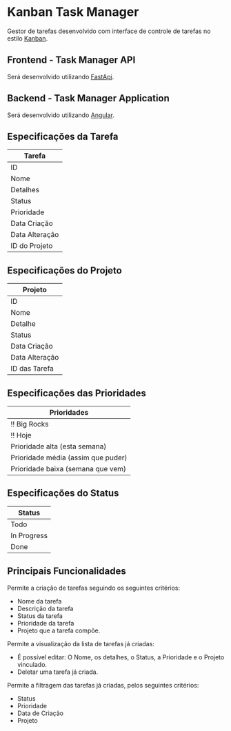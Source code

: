 # Kanban Task Manager

Gestor de tarefas desenvolvido com interface de controle de tarefas no estilo [Kanban](https://pt.wikipedia.org/wiki/Kanban).

## Frontend - Task Manager API

Será desenvolvido utilizando [FastApi](https://fastapi.tiangolo.com).

## Backend - Task Manager Application

Será desenvolvido utilizando [Angular](https://angular.io).

## Especificações da Tarefa

| Tarefa         |
|----------------|
| ID             |
| Nome           |
| Detalhes       |
| Status         |
| Prioridade     |
| Data Criação   |
| Data Alteração |
| ID do Projeto  |

## Especificações do Projeto

| Projeto        |
|----------------|
| ID             |
| Nome           |
| Detalhe        |
| Status         |
| Data Criação   |
| Data Alteração |
| ID das Tarefa  |

## Especificações das Prioridades

| Prioridades                        |
|------------------------------------|
| !! Big Rocks                       |
| !! Hoje                            |
| Prioridade alta (esta semana)      |
| Prioridade média (assim que puder) |
| Prioridade baixa (semana que vem)  |

## Especificações do Status

| Status      |
|-------------|
| Todo        |
| In Progress |
| Done        |

## Principais Funcionalidades

Permite a criação de tarefas seguindo os seguintes critérios:

- Nome da tarefa
- Descrição da tarefa
- Status da tarefa
- Prioridade da tarefa
- Projeto que a tarefa compõe.

Permite a visualização da lista de tarefas já criadas:

- É possível editar: O Nome, os detalhes, o Status, a Prioridade e o Projeto vinculado.
- Deletar uma tarefa já criada.

Permite a filtragem das tarefas já criadas, pelos seguintes critérios:

- Status
- Prioridade
- Data de Criação
- Projeto
